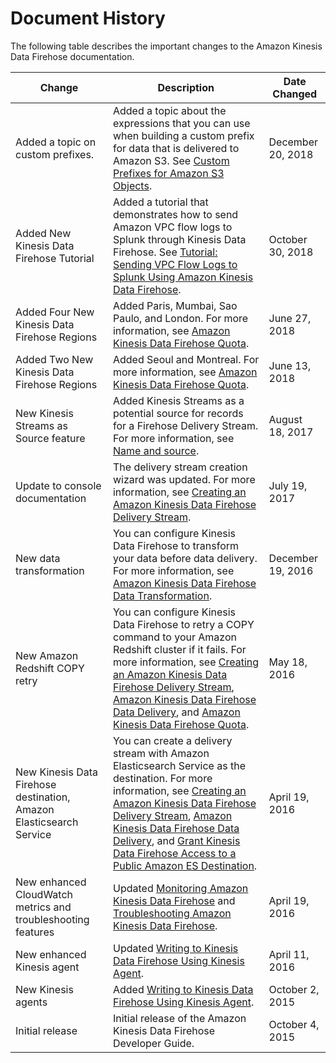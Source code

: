 # Document History<a name="history"></a>

The following table describes the important changes to the Amazon Kinesis Data Firehose documentation\.


| Change | Description | Date Changed | 
| --- | --- | --- | 
| Added a topic on custom prefixes\. | Added a topic about the expressions that you can use when building a custom prefix for data that is delivered to Amazon S3\. See [Custom Prefixes for Amazon S3 Objects](s3-prefixes.md)\. | December 20, 2018 | 
| Added New Kinesis Data Firehose Tutorial | Added a tutorial that demonstrates how to send Amazon VPC flow logs to Splunk through Kinesis Data Firehose\. See [Tutorial: Sending VPC Flow Logs to Splunk Using Amazon Kinesis Data Firehose](vpc-splunk-tutorial.md)\. | October 30, 2018 | 
| Added Four New Kinesis Data Firehose Regions | Added Paris, Mumbai, Sao Paulo, and London\. For more information, see [Amazon Kinesis Data Firehose Quota](limits.md)\. | June 27, 2018 | 
| Added Two New Kinesis Data Firehose Regions | Added Seoul and Montreal\. For more information, see [Amazon Kinesis Data Firehose Quota](limits.md)\. | June 13, 2018 | 
| New Kinesis Streams as Source feature | Added Kinesis Streams as a potential source for records for a Firehose Delivery Stream\. For more information, see [Name and source](create-name.md)\. | August 18, 2017 | 
| Update to console documentation | The delivery stream creation wizard was updated\. For more information, see [Creating an Amazon Kinesis Data Firehose Delivery Stream](basic-create.md)\. | July 19, 2017 | 
| New data transformation | You can configure Kinesis Data Firehose to transform your data before data delivery\. For more information, see [Amazon Kinesis Data Firehose Data Transformation](data-transformation.md)\. | December 19, 2016 | 
| New Amazon Redshift COPY retry | You can configure Kinesis Data Firehose to retry a COPY command to your Amazon Redshift cluster if it fails\. For more information, see [Creating an Amazon Kinesis Data Firehose Delivery Stream](basic-create.md), [Amazon Kinesis Data Firehose Data Delivery](basic-deliver.md), and [Amazon Kinesis Data Firehose Quota](limits.md)\. | May 18, 2016 | 
| New Kinesis Data Firehose destination, Amazon Elasticsearch Service | You can create a delivery stream with Amazon Elasticsearch Service as the destination\. For more information, see [Creating an Amazon Kinesis Data Firehose Delivery Stream](basic-create.md), [Amazon Kinesis Data Firehose Data Delivery](basic-deliver.md), and [Grant Kinesis Data Firehose Access to a Public Amazon ES Destination](controlling-access.md#using-iam-es)\. | April 19, 2016 | 
| New enhanced CloudWatch metrics and troubleshooting features | Updated [Monitoring Amazon Kinesis Data Firehose](monitoring.md) and [Troubleshooting Amazon Kinesis Data Firehose](troubleshooting.md)\. | April 19, 2016 | 
| New enhanced Kinesis agent | Updated [Writing to Kinesis Data Firehose Using Kinesis Agent](writing-with-agents.md)\. | April 11, 2016 | 
| New Kinesis agents | Added [Writing to Kinesis Data Firehose Using Kinesis Agent](writing-with-agents.md)\. | October 2, 2015 | 
| Initial release | Initial release of the Amazon Kinesis Data Firehose Developer Guide\. | October 4, 2015 | 